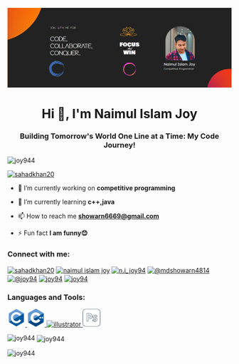 ![logo](https://github.com/joy944/joy944/blob/main/Screenshot%202024-04-25%20124712.png)
<h1 align="center">Hi 👋, I'm Naimul Islam Joy</h1>
<h3 align="center">Building Tomorrow's World One Line at a Time: My Code Journey!</h3>

<p align="left"> <img src="https://komarev.com/ghpvc/?username=joy944&label=Profile%20views&color=0e75b6&style=flat" alt="joy944" /> </p>

<p align="left"> <a href="https://twitter.com/sahadkhan20" target="blank"><img src="https://img.shields.io/twitter/follow/sahadkhan20?logo=twitter&style=for-the-badge" alt="sahadkhan20" /></a> </p>

- 🔭 I’m currently working on **competitive programming**

- 🌱 I’m currently learning **c++,java**

- 📫 How to reach me **showarn6669@gmail.com**

- ⚡ Fun fact **I am funny😊**

<h3 align="left">Connect with me:</h3>
<p align="left">
<a href="https://twitter.com/sahadkhan20" target="blank"><img align="center" src="https://raw.githubusercontent.com/rahuldkjain/github-profile-readme-generator/master/src/images/icons/Social/twitter.svg" alt="sahadkhan20" height="30" width="40" /></a>
<a href="https://fb.com/naimul islam joy" target="blank"><img align="center" src="https://raw.githubusercontent.com/rahuldkjain/github-profile-readme-generator/master/src/images/icons/Social/facebook.svg" alt="naimul islam joy" height="30" width="40" /></a>
<a href="https://instagram.com/n.i_joy94" target="blank"><img align="center" src="https://raw.githubusercontent.com/rahuldkjain/github-profile-readme-generator/master/src/images/icons/Social/instagram.svg" alt="n.i_joy94" height="30" width="40" /></a>
<a href="https://www.youtube.com/c/@mdshowarn4814" target="blank"><img align="center" src="https://raw.githubusercontent.com/rahuldkjain/github-profile-readme-generator/master/src/images/icons/Social/youtube.svg" alt="@mdshowarn4814" height="30" width="40" /></a>
<a href="https://www.hackerrank.com/@joy94" target="blank"><img align="center" src="https://raw.githubusercontent.com/rahuldkjain/github-profile-readme-generator/master/src/images/icons/Social/hackerrank.svg" alt="@joy94" height="30" width="40" /></a>
<a href="https://codeforces.com/profile/joy94" target="blank"><img align="center" src="https://raw.githubusercontent.com/rahuldkjain/github-profile-readme-generator/master/src/images/icons/Social/codeforces.svg" alt="joy94" height="30" width="40" /></a>
<a href="https://www.leetcode.com/joy94" target="blank"><img align="center" src="https://raw.githubusercontent.com/rahuldkjain/github-profile-readme-generator/master/src/images/icons/Social/leet-code.svg" alt="joy94" height="30" width="40" /></a>
</p>

<h3 align="left">Languages and Tools:</h3>
<p align="left"> <a href="https://www.cprogramming.com/" target="_blank" rel="noreferrer"> <img src="https://raw.githubusercontent.com/devicons/devicon/master/icons/c/c-original.svg" alt="c" width="40" height="40"/> </a> <a href="https://www.w3schools.com/cpp/" target="_blank" rel="noreferrer"> <img src="https://raw.githubusercontent.com/devicons/devicon/master/icons/cplusplus/cplusplus-original.svg" alt="cplusplus" width="40" height="40"/> </a> <a href="https://www.adobe.com/in/products/illustrator.html" target="_blank" rel="noreferrer"> <img src="https://www.vectorlogo.zone/logos/adobe_illustrator/adobe_illustrator-icon.svg" alt="illustrator" width="40" height="40"/> </a> <a href="https://www.photoshop.com/en" target="_blank" rel="noreferrer"> <img src="https://raw.githubusercontent.com/devicons/devicon/master/icons/photoshop/photoshop-line.svg" alt="photoshop" width="40" height="40"/> </a> </p>

<p><img align="left" src="https://github-readme-stats.vercel.app/api/top-langs?username=joy944&show_icons=true&locale=en&layout=compact" alt="joy944" /></p>

<p>&nbsp;<img align="center" src="https://github-readme-stats.vercel.app/api?username=joy944&show_icons=true&locale=en" alt="joy944" /></p>

<p><img align="center" src="https://github-readme-streak-stats.herokuapp.com/?user=joy944&" alt="joy944" /></p>

